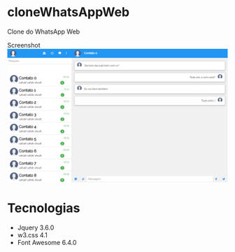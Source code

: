 # cloneWhatsAppWeb
Clone do WhatsApp Web 

Screenshot
![ScreenShoot](https://raw.githubusercontent.com/LuizBrunoST/cloneWhatsAppWeb/master/screencapture-localhost-templeteWhatsapp-2023-04-18-16_41_58.png)

# Tecnologias
- Jquery 3.6.0
- w3.css 4.1
- Font Awesome 6.4.0
